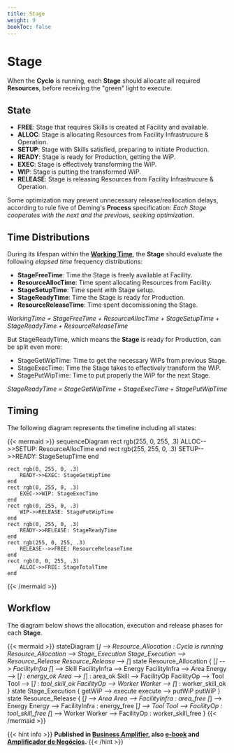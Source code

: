 ```yaml
---
title: Stage
weight: 9
bookToc: false
---
```

# Stage

When the **Cyclo** is running, each **Stage** should allocate all required **Resources**, before receiving the "green" light to execute.

## State

- **FREE**: Stage that requires Skills is created at Facility and available.
- **ALLOC**: Stage is allocating Resources from Facility Infrastrucure & Operation.
- **SETUP**: Stage with Skills satisfied, preparing to initiate Production.
- **READY**: Stage is ready for Production, getting the WiP.
- **EXEC**: Stage is effectively transforming the WiP.
- **WIP**: Stage is putting the transformed WiP.
- **RELEASE**: Stage is releasing Resources from Facility Infrastrucure & Operation.

Some optimization may prevent unnecessary release/reallocation delays, according to rule five of Deming's **Process** specification: *Each Stage cooperates with the next and the previous, seeking optimization*.

## Time Distributions

During its lifespan within the [**Working Time**](/posts/tpm), the **Stage** should evaluate the following *elapsed time* frequency distributions:

- **StageFreeTime**: Time the Stage is freely available at Facility.
- **ResourceAllocTime**: Time spent allocating Resources from Facility.
- **StageSetupTime**: Time spent with Stage setup.
- **StageReadyTime**: Time the Stage is ready for Production.
- **ResourceReleaseTime**: Time spent decomissioning the Stage.

*WorkingTime = StageFreeTime + ResourceAllocTime + StageSetupTime + StageReadyTime + ResourceReleaseTime* 

But StageReadyTime, which means the **Stage** is ready for Production, can be split even more:

- StageGetWipTime: Time to get the necessary WiPs from previous Stage.
- StageExecTime: Time the Stage takes to effectively transform the WiP.
- StagePutWipTime: Time to put properly the WiP for the next Stage.

*StageReadyTime = StageGetWipTime + StageExecTime + StagePutWipTime*  

## Timing

The following diagram represents the timeline including all states:

{{< mermaid >}}
sequenceDiagram
    rect rgb(255, 0, 255, .3)
        ALLOC-->>SETUP: ResourceAllocTime
    end
    rect rgb(255, 255, 0, .3)
        SETUP-->>READY: StageSetupTime
    end

    rect rgb(0, 255, 0, .3)
        READY->>EXEC: StageGetWipTime
    end
    rect rgb(0, 255, 0, .3)
        EXEC->>WIP: StageExecTime
    end
    rect rgb(0, 255, 0, .3)
        WIP->>RELEASE: StagePutWipTime
    end
    rect rgb(0, 255, 0, .3)
        READY->>RELEASE: StageReadyTime
    end
    rect rgb(255, 0, 255, .3)
        RELEASE-->>FREE: ResourceReleaseTime
    end
    rect rgb(0, 0, 255, .3)
        ALLOC->>FREE: StageTotalTime
    end
{{< /mermaid >}}

## Workflow

The diagram below shows the allocation, execution and release phases for each **Stage**.

{{< mermaid >}}
stateDiagram
    [*] --> Resource_Allocation : Cyclo is running
    Resource_Allocation --> Stage_Execution
    Stage_Execution --> Resource_Release
    Resource_Release --> [*]
    state Resource_Allocation {
        [*] --> FacilityInfra
        [*] --> Skill
        FacilityInfra --> Energy
        FacilityInfra --> Area
        Energy --> [*] : energy_ok
        Area --> [*] : area_ok
        Skill --> FacilityOp
        FacilityOp --> Tool
        Tool --> [*] : tool_skill_ok
        FacilityOp --> Worker
        Worker --> [*] : worker_skill_ok
    }
    state Stage_Execution {
        getWiP --> execute
        execute --> putWiP
        putWiP
    }
    state Resource_Release {
        [*] --> Area
        Area --> FacilityInfra : area_free
        [*] --> Energy
        Energy --> FacilityInfra : energy_free
        [*] --> Tool
        Tool --> FacilityOp : tool_skill_free
        [*] --> Worker
        Worker --> FacilityOp : worker_skill_free
    }
{{< /mermaid >}}

{{< hint info >}}
**Published in [Business Amplifier](https://www.amazon.com/Business-Amplifier-M-Sc-Motta-Lopes/dp/B083XGK14Q), also [e-book](https://www.amazon.com/Business-Amplifier-Jose-Motta-Lopes-ebook-dp-B086L6V6QY/dp/B086L6V6QY/) and [Amplificador de Negócios](https://www.amazon.com/M-Sc-Jose-Motta-Lopes/dp/8592301009).**
{{< /hint >}}
